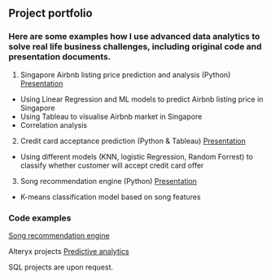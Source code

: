 ## Project portfolio

### Here are some examples how I use advanced data analytics to solve real life business challenges, including original code and presentation documents.

1. Singapore Airbnb listing price prediction and analysis (Python) [Presentation](https://docs.google.com/presentation/d/13tS5w-E7sYFDI2fYkxb6K-1CIRW30yaJ2GZIGm4ev5E/edit#slide=id.gaec0134871_0_224)
- Using Linear Regression and ML models to predict Airbnb listing price in Singapore 
- Using Tableau to visualise Airbnb market in Singapore
- Correlation analysis

2. Credit card acceptance prediction (Python & Tableau) 
[Presentation](https://docs.google.com/presentation/d/1THirtKhxeS1ZpheJsFknsSMIPiUilJTBGUl5iTFwHT8/edit?usp=sharing)
-  Using different models (KNN, logistic Regression, Random Forrest) to classify whether customer will accept credit card offer



3. Song recommendation engine (Python) [Presentation](https://docs.google.com/presentation/d/1zkcePs-4KMjCNU2PdhLJ9wkzgNFnwZs6eB7bdvgx0Fk/edit?usp=sharing)
- K-means classification model based on song features


### Code examples
[Song recommendation engine](https://github.com/alexstudio3/song_recommendation_engine/blob/master/spotify_song_prediction.ipynb)


Alteryx projects 
[Predictive analytics](https://github.com/alexstudio3/predictive_analytics_for_business_udacity)



SQL projects are upon request.









